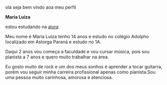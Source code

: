 olá seja bem vindo aoa meu perfil 

**Maria Luiza**

estou estudando na [alura](HTTP://www.alura.com.br/)

 Meu nome é Maria Luiza tenho 14 anos e estudo no colégio Adolpho localizado em Astorga Paraná e estudo no 1A.
 
 Daqui 2 anos vou começa a faculdade e vou cursar música, pois sou pianista a 7 anos e quero muito trabalhar na área.
 
 Eu gosto muito de rock e um dos meus sonhos é aprender a tocar guitarra, porém vou seguir minha carreira profissional apenas como pianista.Sou uma pessoa muito carinhosa, amorosa e atenciosa.

 
